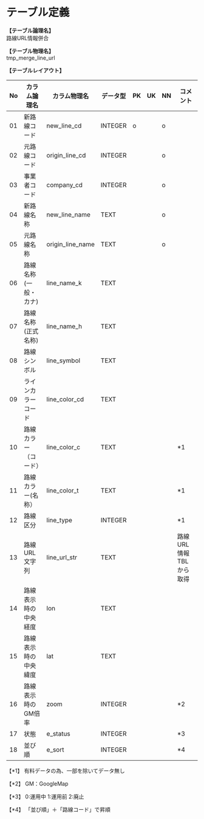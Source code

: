 # テーブル定義

**【テーブル論理名】**  
路線URL情報併合

**【テーブル物理名】**  
tmp_merge_line_url

**【テーブルレイアウト】**  

| No  |     カラム論理名     |   カラム物理名   | データ型 | PK  | UK  | NN  |        コメント        |
| --- | -------------------- | ---------------- | -------- | --- | --- | --- | ---------------------- |
| 01  | 新路線コード         | new_line_cd      | INTEGER  | o   |     | o   |                        |
| 02  | 元路線コード         | origin_line_cd   | INTEGER  |     |     | o   |                        |
| 03  | 事業者コード         | company_cd       | INTEGER  |     |     | o   |                        |
| 04  | 新路線名称           | new_line_name    | TEXT     |     |     | o   |                        |
| 05  | 元路線名称           | origin_line_name | TEXT     |     |     | o   |                        |
| 06  | 路線名称(一般・カナ) | line_name_k      | TEXT     |     |     |     |                        |
| 07  | 路線名称(正式名称)   | line_name_h      | TEXT     |     |     |     |                        |
| 08  | 路線シンボル         | line_symbol      | TEXT     |     |     |     |                        |
| 09  | ラインカラーコード   | line_color_cd    | TEXT     |     |     |     |                        |
| 10  | 路線カラー（コード） | line_color_c     | TEXT     |     |     |     | *1                     |
| 11  | 路線カラー(名称）    | line_color_t     | TEXT     |     |     |     | *1                     |
| 12  | 路線区分             | line_type        | INTEGER  |     |     |     | *1                     |
| 13  | 路線URL文字列        | line_url_str     | TEXT     |     |     |     | 路線URL情報TBLから取得 |
| 14  | 路線表示時の中央経度 | lon              | TEXT     |     |     |     |                        |
| 15  | 路線表示時の中央緯度 | lat              | TEXT     |     |     |     |                        |
| 16  | 路線表示時のGM倍率   | zoom             | INTEGER  |     |     |     | *2                     |
| 17  | 状態                 | e_status         | INTEGER  |     |     |     | *3                     |
| 18  | 並び順               | e_sort           | INTEGER  |     |     |     | *4                     |


【*1】
有料データの為、一部を除いてデータ無し

【*2】
GM：GoogleMap

【*3】
0:運用中
1:運用前
2:廃止

【*4】
「並び順」＋「路線コード」で昇順

